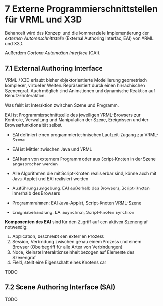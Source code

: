 # 7 Externe Programmierschnittstellen für VRML und X3D

Behandelt wird das Konzept und die kommerzielle Implementierung der *externen Autorenschnittstelle* (External Authoring Interfac, EAI) von VRML und X3D.

Außerdem *Cortona Automation Interface* (CAI).

## 7.1 External Authoring Interface

VRML / X3D erlaubt bisher objektorientierte Modellierung geometrisch komplexer, virtueller Welten. Repräsentiert durch einen hierachischen Szenengraf. Auch möglich sind Animationen und dynamische Reaktion auf Benutzerinteraktion.

Was fehlt ist Interaktion zwischen Szene und Programm.

EAI ist Programmierschnittstelle des jeweiligen VRML-Browsers zur Kontrolle, Verwaltung und Manipulation der Szene, Ereignissen und der Browserfunktionalität selbst.

- EAI definiert einen programmiertechnischen Laufzeit-Zugang zur VRML-Szene.
- EAI ist Mittler zwischen Java und VRML
- EAI kann von externem Programm oder aus Script-Knoten in der Szene angesprochen werden
- Alle Algorithmen die mit Script-Knoten realisierbar sind, könne auch mit Java-Applet und EAI realisiert werden

- Ausführungsumgebung: EAI außerhalb des Browsers, Script-Knoten innerhalb des Browsers
- Programmrahmen: EAI Java-Applet, Script-Knoten VRML-Szene
- Ereignisbehandlung: EAI asynchron, Script-Knoten synchron

**Komponenten des EAI** sind für den Zugriff auf den aktiven Szenengraf notwendig:

1. Application, beschreibt den externen Prozess
2. Session, Verbindung zwischen genau einem Prozess und einem Browser (Oberbegriff für alle Arten von Verbindungen)
3. Node, kleinste Interaktionseinheit bezogen auf Elemente des Szenengraf
4. Field, stellt eine Eigenschaft eines Knotens dar

TODO

## 7.2 Scene Authoring Interface (SAI)

TODO
